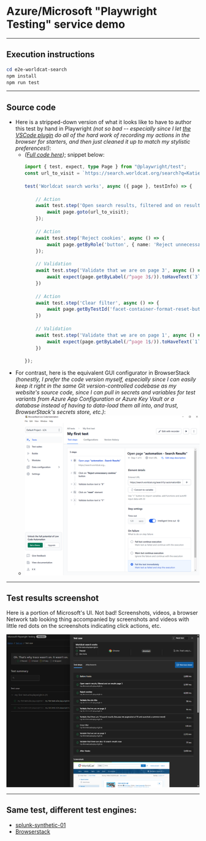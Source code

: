 # Azure/Microsoft "Playwright Testing" service demo

---

## Execution instructions

```powershell
cd e2e-worldcat-search
npm install
npm run test
```

---

## Source code

* Here is a stripped-down version of what it looks like to have to author this test by hand in Playwright _(not so bad -- especially since I let [the VSCode plugin](https://playwright.dev/docs/codegen) do all of the hard work of recording my actions in the browser for starters, and then just cleaned it up to match my stylistic preferences!)_:
    * _([Full code here](/e2e-worldcat-search/src/my-e2e-tests/my-first-tests.e2e.playwright.ts))_; snippet below:
        ```typescript
        import { test, expect, type Page } from "@playwright/test";
        const url_to_visit = `https://search.worldcat.org/search?q=Katie&itemSubType=book-printbook&limit=10&offset=21&itemSubTypeModified=book-printbook`;

        test('Worldcat search works', async ({ page }, testInfo) => {

            // Action
            await test.step('Open search results, filtered and on results page 3', async () => {
                await page.goto(url_to_visit);
            });

            // Action
            await test.step('Reject cookies', async () => {
                await page.getByRole('button', { name: 'Reject unnecessary cookies' }).click();
            });

            // Validation
            await test.step('Validate that we are on page 3', async () => {
                await expect(page.getByLabel(/^page 3$/)).toHaveText(`3`);
            })

            // Action
            await test.step('Clear filter', async () => {
                await page.getByTestId('facet-container-format-reset-button').click();
            })

            // Validation
            await test.step('Validate that we are on page 1', async () => {
                await expect(page.getByLabel(/^page 1$/)).toHaveText(`1`);
            })

        });
        ```
* For contrast, here is the equivalent GUI configurator in BrowserStack _(honestly, I prefer the code version myself, especially since I can easily keep it right in the same Git version-controlled codebase as my website's source code, since I can pull in secrets and variables for test variants from Azure App Configuration or Azure Key Vault or a database instead of having to data-load them all into, and trust, BrowserStack's secrets store, etc.)_:
    * ![Screenshot of setting up a test in Browserstack's desktop application](/README-browserstack-define-screenshot.png)

---

## Test results screenshot

Here is a portion of Microsoft's UI.  Not bad!  Screenshots, videos, a browser Network tab looking thing accompanied by screenshots and videos with little red dots on the screenshots indicating click actions, etc.

![Screenshot of test results displayed in Microsoft Playwright "reporting" service](/README-screenshot.png)

---

## Same test, different test engines:

* [splunk-synthetic-01](https://github.com/kkgthb/splunk-synthetic-01)
* [Browserstack](https://katiekodes.com/browserstack-windows-firewall-wss/)